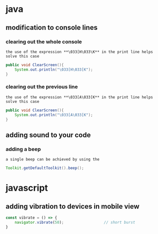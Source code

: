 # java

## modification to console lines

### clearing out the whole console

    the use of the expression **\033[H\033\K** in the print line helps solve this case

```java
public void ClearScreen(){
    System.out.println("\033[H\033[K");
}

```

### clearing out the previous line 

    the use of the expression **\033[A\033[K** in the print line helps solve this case

```java
public void ClearScreen(){
    System.out.println("\033[A\033[K");
}
```

## adding sound to your code

### adding a beep

    a single beep can be achieved by using the

```java
Toolkit.getDefaultToolkit().beep();

```

# javascript

## adding vibration to devices in mobile view

```javascript
const vibrate = () => {
    navigator.vibrate(50);                  // short burst
}
```